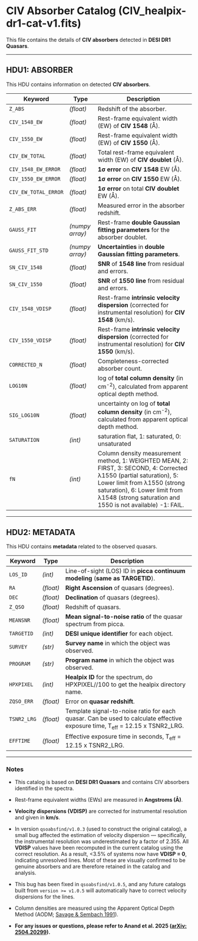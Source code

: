 # CIV Absorber Catalog (CIV_healpix-dr1-cat-v1.fits)

This file contains the details of **CIV absorbers** detected in **DESI DR1 Quasars**.

---

## **HDU1: ABSORBER**
This HDU contains information on detected **CIV absorbers**.

| **Keyword**           | **Type**         | **Description** |
|-----------------------|-----------------|----------------|
| `Z_ABS`              | *(float)*        | Redshift of the absorber. |
| `CIV_1548_EW`        | *(float)*        | Rest-frame equivalent width (EW) of **CIV 1548** (Å). |
| `CIV_1550_EW`        | *(float)*        | Rest-frame equivalent width (EW) of **CIV 1550** (Å). |
| `CIV_EW_TOTAL`       | *(float)*        | Total rest-frame equivalent width (EW) of **CIV doublet** (Å). |
| `CIV_1548_EW_ERROR`  | *(float)*        | **1σ error** on **CIV 1548** EW (Å). |
| `CIV_1550_EW_ERROR`  | *(float)*        | **1σ error** on **CIV 1550** EW (Å). |
| `CIV_EW_TOTAL_ERROR` | *(float)*        | **1σ error** on total **CIV doublet** EW (Å). |
| `Z_ABS_ERR`          | *(float)*        | Measured error in the absorber redshift. |
| `GAUSS_FIT`          | *(numpy array)*  | Rest-frame **double Gaussian fitting parameters** for the absorber doublet. |
| `GAUSS_FIT_STD`      | *(numpy array)*  | **Uncertainties** in **double Gaussian fitting parameters**. |
| `SN_CIV_1548`        | *(float)*        | **SNR** of **1548 line** from residual and errors. |
| `SN_CIV_1550`        | *(float)*        | **SNR** of **1550 line** from residual and errors. |
| `CIV_1548_VDISP`     | *(float)*        | Rest-frame **intrinsic velocity dispersion** (corrected for instrumental resolution) for **CIV 1548** (km/s). |
| `CIV_1550_VDISP`     | *(float)*        | Rest-frame **intrinsic velocity dispersion** (corrected for instrumental resolution) for **CIV 1550** (km/s). |
| `CORRECTED_N`        | *(float)*        | Completeness-corrected absorber count. |
| `LOG10N`             | *(float)*        | log of **total column density** (in cm<sup>-2</sup>), calculated from apparent optical depth method. |
| `SIG_LOG10N`         | *(float)*        | uncertainty on log of **total column density** (in cm<sup>-2</sup>), calculated from apparent optical depth method. |
| `SATURATION`         | *(int)*          | saturation flat, 1: saturated, 0: unsaturated  |
| `fN`                 | *(int)*          | Column density measurement method, 1: WEIGHTED MEAN, 2: FIRST, 3: SECOND, 4: Corrected λ1550 (partial saturation), 5: Lower limit from λ1550 (strong saturation), 6: Lower limit from λ1548 (strong saturation and 1550 is not available) -1: FAIL. |

---

## **HDU2: METADATA**
This HDU contains **metadata** related to the observed quasars.

| **Keyword**   | **Type**       | **Description** |
|--------------|---------------|----------------|
| `LOS_ID`     | *(int)*        | Line-of-sight (LOS) ID in **picca continuum modeling** (**same as TARGETID**). |
| `RA`         | *(float)*      | **Right Ascension** of quasars (degrees). |
| `DEC`        | *(float)*      | **Declination** of quasars (degrees). |
| `Z_QSO`      | *(float)*      | Redshift of quasars. |
| `MEANSNR`    | *(float)*      | **Mean signal-to-noise ratio** of the quasar spectrum from picca. |
| `TARGETID`   | *(int)*        | **DESI unique identifier** for each object. |
| `SURVEY`     | *(str)*        | **Survey name** in which the object was observed. |
| `PROGRAM`    | *(str)*        | **Program name** in which the object was observed. |
| `HPXPIXEL`   | *(int)*        | **Healpix ID** for the spectrum, do HPXPIXEL//100 to get the healpix directory name. |
| `ZQSO_ERR`   | *(float)*      | Error on **quasar redshift**. |
| `TSNR2_LRG`  | *(float)*      | Template signal-to-noise ratio for each quasar. Can be used to calculate effective exposure time, T<sub>eff</sub> = 12.15 x TSNR2\_LRG. |
| `EFFTIME`  | *(float)*      | Effective exposure time in seconds, T<sub>eff</sub> = 12.15 x TSNR2\_LRG. |

---

### **Notes**
- This catalog is based on **DESI DR1 Quasars** and contains CIV absorbers identified in the spectra.
  
- Rest-frame equivalent widths (EWs) are measured in **Angstroms (Å)**.
  
- **Velocity dispersions (VDISP)** are corrected for instrumental resolution and given in **km/s**.
  
- In version `qsoabsfind/v1.0.3` (used to construct the original catalog), a small bug affected the estimation of velocity dispersion — specifically, the instrumental resolution was underestimated by a factor of 2.355. All **VDISP** values have been recomputed in the current catalog using the correct resolution. As a result, <3.5% of systems now have **VDISP = 0**, indicating unresolved lines. Most of these are visually confirmed to be genuine absorbers and are therefore retained in the catalog and analysis.
  
- This bug has been fixed in `qsoabsfind/v1.0.5`, and any future catalogs built from `version >= v1.0.5` will automatically have to correct velocity dispersions for the lines.
  
- Column densities are measured using the Apparent Optical Depth Method (AODM; [Savage & Sembach 1991](https://ui.adsabs.harvard.edu/abs/1991ApJ...379..245S/abstract)).

- **For any issues or questions, please refer to Anand et al. 2025 ([arXiv: 2504.20299](https://arxiv.org/abs/2504.20299)).** 

